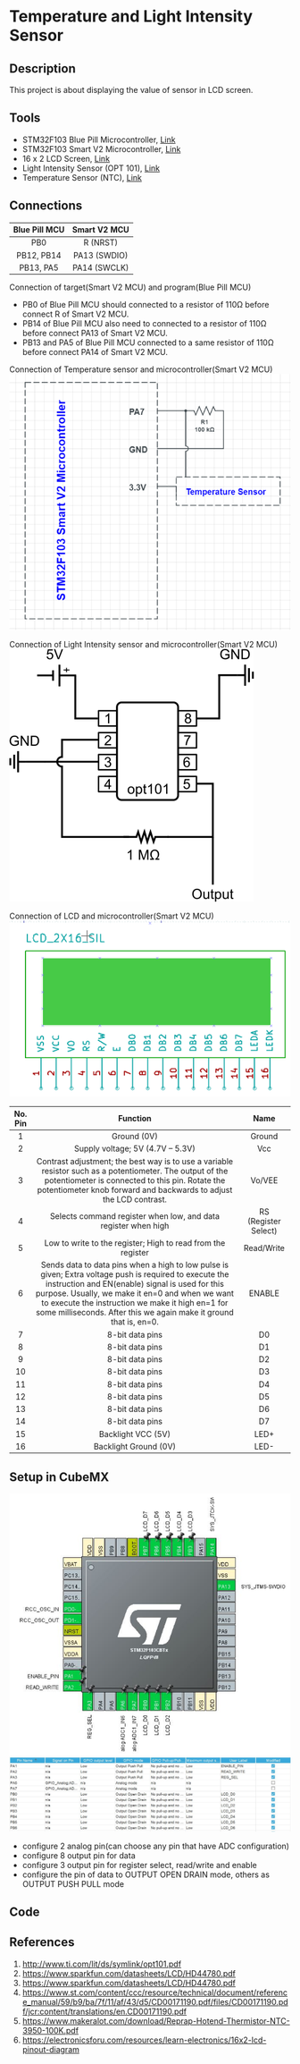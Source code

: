 # Temperature and Light Intensity Sensor

## Description
This project is about displaying the value of sensor in LCD screen. 

## Tools
- STM32F103 Blue Pill Microcontroller, [Link](https://jeelabs.org/img/2016/DSC_5474.jpg)
- STM32F103 Smart V2 Microcontroller, [Link](https://stm32-base.org/assets/img/boards/STM32F103C8T6_STM32_Smart_V2.0-1.jpg)
- 16 x 2 LCD Screen,  [Link](https://5.imimg.com/data5/MU/MN/MY-25117786/16x2-lcd-display-green-500x500.jpg)
- Light Intensity Sensor (OPT 101), [Link](https://www.aam.com.pk/wp-content/uploads/2018/03/opt101.jpg)
- Temperature Sensor (NTC), [Link](https://ae01.alicdn.com/kf/HTB13TzPSFXXXXaWXFXXq6xXFXXXq/100K-Ohm-NTC-3950-Thermistors-with-Cable-for-3D-Printer-Reprap-Mend.jpg_640x640.jpg)

## Connections
|Blue Pill MCU | Smart V2 MCU|
| :----------: |:-----------:|
|PB0           | R (NRST)    |
|PB12, PB14    | PA13 (SWDIO)|
|PB13, PA5     | PA14 (SWCLK)|

Connection of target(Smart V2 MCU) and program(Blue Pill MCU) 
- PB0 of Blue Pill MCU should connected to a resistor of 110Ω before connect R of Smart V2 MCU.
- PB14 of Blue Pill MCU also need to connected to a resistor of 110Ω before connect PA13 of Smart V2 MCU.
- PB13 and PA5 of Blue Pill MCU connected to a same resistor of 110Ω before connect PA14 of Smart V2 MCU.

Connection of Temperature sensor and microcontroller(Smart V2 MCU)
![alt text](https://github.com/ZHISHANN/TemperatureAndLightIntensitySensor/blob/master/schematic_temp.png)

Connection of Light Intensity sensor and microcontroller(Smart V2 MCU)
![alt text](https://github.com/ZHISHANN/TemperatureAndLightIntensitySensor/blob/master/shematicLight.png)

Connection of LCD and microcontroller(Smart V2 MCU)
![alt text](https://github.com/ZHISHANN/TemperatureAndLightIntensitySensor/blob/master/LCD_Diagram.PNG)

|No. Pin | Function | Name |
|:----------: |:-----------:|:-----------:|
| 1 | Ground (0V) | Ground |
| 2 | Supply voltage; 5V (4.7V – 5.3V) | Vcc |
| 3 | Contrast adjustment; the best way is to use a variable resistor such as a potentiometer. The output of the potentiometer is connected to this pin. Rotate the potentiometer knob forward and backwards to adjust the LCD contrast. | Vo/VEE |
| 4 | Selects command register when low, and data register when high | RS (Register Select) |
| 5 | Low to write to the register; High to read from the register | Read/Write |
| 6 | Sends data to data pins when a high to low pulse is given; Extra voltage push is required to execute the instruction and EN(enable) signal is used for this purpose. Usually, we make it en=0 and when we want to execute the instruction we make it high en=1 for some milliseconds. After this we again make it ground that is, en=0. | ENABLE |
| 7 | 8-bit data pins | D0 |
| 8 | 8-bit data pins | D1 |
| 9 | 8-bit data pins | D2 |
| 10 | 8-bit data pins | D3 |
| 11 | 8-bit data pins | D4 |
| 12 | 8-bit data pins | D5 |
| 13 | 8-bit data pins | D6 |
| 14 | 8-bit data pins | D7 |
| 15 | Backlight VCC (5V) | LED+ |
| 16 | Backlight Ground (0V) | LED- |

## Setup in CubeMX
![alt text](https://github.com/ZHISHANN/TemperatureAndLightIntensitySensor/blob/master/cubemx_config.JPG)
![alt text](https://github.com/ZHISHANN/TemperatureAndLightIntensitySensor/blob/master/GPIO%20pin.JPG)
- configure 2 analog pin(can choose any pin that have ADC configuration)
- configure 8 output pin for data 
- configure 3 output pin for register select, read/write and enable
- configure the pin of data to OUTPUT OPEN DRAIN mode, others as OUTPUT PUSH PULL mode

## Code


## References
1. http://www.ti.com/lit/ds/symlink/opt101.pdf
2. https://www.sparkfun.com/datasheets/LCD/HD44780.pdf
3. https://www.sparkfun.com/datasheets/LCD/HD44780.pdf
4. https://www.st.com/content/ccc/resource/technical/document/reference_manual/59/b9/ba/7f/11/af/43/d5/CD00171190.pdf/files/CD00171190.pdf/jcr:content/translations/en.CD00171190.pdf
5. https://www.makeralot.com/download/Reprap-Hotend-Thermistor-NTC-3950-100K.pdf
6. https://electronicsforu.com/resources/learn-electronics/16x2-lcd-pinout-diagram
